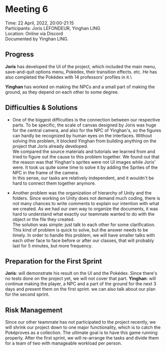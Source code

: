 # Meeting 6
Time:  22 April, 2022, 20:00-21:15\
Participants: Joris LEFONDEUR, Yinghan LING\
Location: Online via Discord\
Documented by Yinghan LING.
## Progress
**Joris** has developed the UI of the project, which included the main menu, save-and-quit options menu, Pokédex, their transition effects. etc. He has also completed the Pokédex with 14 professors' profiles in it.\

**Yinghan** has worked on making the NPCs and a small part of making the ground, as they depend on each other to some degree.

## Difficulties & Solutions
- One of the biggest difficulties is the connection between our respective parts. To be specific, the scale of canvas designed by Joris was huge for the central camera, and also for the NPC of Yinghan's, so the figures can hardly be recognized by human eyes on the interfaces. Without solving this problem, it blocked Yinghan from building anything on the project that Joris already developed.\
We compared the source materials and tutorials we learned from and tried to figure out the cause to this problem together. We found out that the reason was that Yinghan's sprites were not UI images while Joris' were. It took us quite some time to solve it by adding the Sprites of the NPC in the frame of the camera.\
In this sense, our tasks are relatively independent, and it wouldn't be hard to connect them together anymore.

- Another problem was the organization of hierarchy of Unity and the folders. Since working on Unity does not demand much coding, there is not many chances to write comments to explain our intention with what we created. As we had our own way to organize the documents, it was hard to understand what exactly our teammate wanted to do with the object or the file they created.\
The solution was simple: just talk to each other for some clarification. This kind of problem is quick to solve, but the answer needs to be timely. In order to handle this problem, we will have smaller talks with each other face to face before or after our classes, that will probably last for 5 minutes, but more frequency.

## Preparation for the First Sprint
**Joris**: will demonstrate his result on the UI and the Pokédex. Since there's no tests done on the project yet, we will not cover that part.
**Yinghan**: will continue making the player, a NPC and a part of the ground for the next 3 days and present them on the first sprint. we can also talk about our plan for the second sprint.

## Risk Management
Since our other teammate has not participated to the project recently, we will shrink our project down to one major functionality, which is to catch the Poképroves as a collection. The ultimate goal is to have this game running properly. After the first sprint, we will re-arrange the tasks and divide them for a team of two with manageable workload per person.